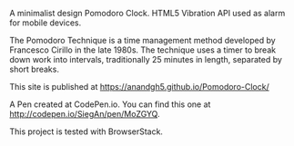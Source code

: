 A minimalist design Pomodoro Clock. HTML5 Vibration API used as alarm for mobile devices. 

The Pomodoro Technique is a time management method developed by Francesco Cirillo in the late 1980s. The technique uses a timer to break down work into intervals, traditionally 25 minutes in length, separated by short breaks.

This site is published at https://anandgh5.github.io/Pomodoro-Clock/

A Pen created at CodePen.io. You can find this one at http://codepen.io/SiegAn/pen/MoZGYQ.

This project is tested with BrowserStack.
